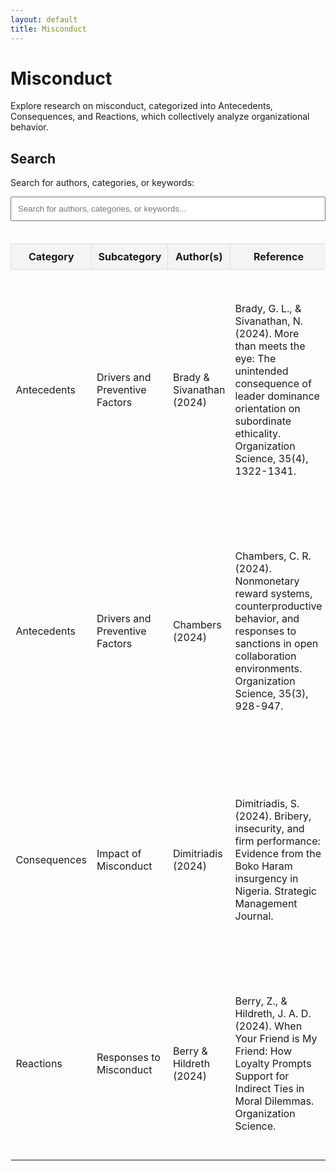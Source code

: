 ```yaml
---
layout: default
title: Misconduct
---
```


# Misconduct

Explore research on misconduct, categorized into Antecedents, Consequences, and Reactions, which collectively analyze organizational behavior.

## Search
Search for authors, categories, or keywords:

<input type="text" id="searchInput" onkeyup="searchTable()" placeholder="Search for authors, categories, or keywords..." style="width: 100%; padding: 10px; margin-bottom: 20px;">

<table id="researchTable" style="width: 100%; border-collapse: collapse;">
  <thead>
    <tr style="background-color: #f4f4f4;">
      <th style="padding: 10px; border: 1px solid #ddd;">Category</th>
      <th style="padding: 10px; border: 1px solid #ddd;">Subcategory</th>
      <th style="padding: 10px; border: 1px solid #ddd;">Author(s)</th>
      <th style="padding: 10px; border: 1px solid #ddd;">Reference</th>
      <th style="padding: 10px; border: 1px solid #ddd;">Summary</th>
    </tr>
  </thead>
  <tbody>
    <!-- Antecedents Rows -->
    <tr>
      <td>Antecedents</td>
      <td>Drivers and Preventive Factors</td>
      <td>Brady & Sivanathan (2024)</td>
      <td>Brady, G. L., & Sivanathan, N. (2024). More than meets the eye: The unintended consequence of leader dominance orientation on subordinate ethicality. Organization Science, 35(4), 1322-1341.</td>
      <td>This research investigates how leader dominance orientation inadvertently encourages unethical behavior among subordinates. Dominant leaders create an environment where subordinates feel compelled to engage in self-interested actions, undermining overall ethicality.</td>
    </tr>
    <tr>
      <td>Antecedents</td>
      <td>Drivers and Preventive Factors</td>
      <td>Chambers (2024)</td>
      <td>Chambers, C. R. (2024). Nonmonetary reward systems, counterproductive behavior, and responses to sanctions in open collaboration environments. Organization Science, 35(3), 928-947.</td>
      <td>This research investigates how nonmonetary rewards and sanctions impact counterproductive behaviors in collaborative work environments. Findings indicate that nonmonetary rewards can reduce negative behaviors, but sanctions have varying effects depending on the severity of the infraction.</td>
    </tr>
    <!-- Consequences Rows -->
    <tr>
      <td>Consequences</td>
      <td>Impact of Misconduct</td>
      <td>Dimitriadis (2024)</td>
      <td>Dimitriadis, S. (2024). Bribery, insecurity, and firm performance: Evidence from the Boko Haram insurgency in Nigeria. Strategic Management Journal.</td>
      <td>This research investigates the impact of bribery and insecurity on firm performance during the Boko Haram insurgency in Nigeria. Results show that firms engaged in bribery are less resilient to external threats, underscoring the detriment of corruption during crises.</td>
    </tr>
    <!-- Reactions Rows -->
    <tr>
      <td>Reactions</td>
      <td>Responses to Misconduct</td>
      <td>Berry & Hildreth (2024)</td>
      <td>Berry, Z., & Hildreth, J. A. D. (2024). When Your Friend is My Friend: How Loyalty Prompts Support for Indirect Ties in Moral Dilemmas. Organization Science.</td>
      <td>The authors explore how loyalty impacts support for indirect ties in moral dilemmas, revealing that people are more likely to support third parties connected through shared acquaintances in situations requiring loyalty.</td>
    </tr>
  </tbody>
</table>

<script>
  function searchTable() {
    const input = document.getElementById("searchInput");
    const filter = input.value.toLowerCase();
    const table = document.getElementById("researchTable");
    const rows = table.getElementsByTagName("tr");

    for (let i = 1; i < rows.length; i++) {
      const cells = rows[i].getElementsByTagName("td");
      let match = false;

      for (let j = 0; j < cells.length; j++) {
        if (cells[j]) {
          const cellContent = cells[j].textContent || cells[j].innerText;
          if (cellContent.toLowerCase().indexOf(filter) > -1) {
            match = true;
            break;
          }
        }
      }
      rows[i].style.display = match ? "" : "none";
    }
  }
</script>
